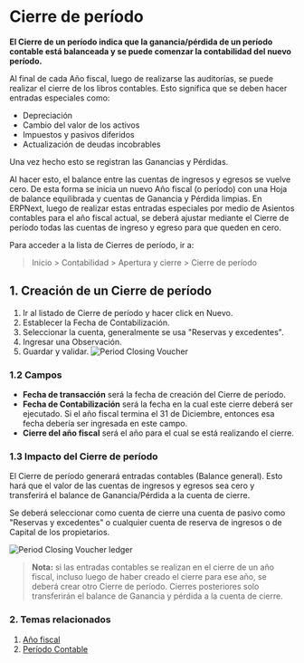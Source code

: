 <!-- add-breadcrumbs -->
# Cierre de período

**El Cierre de un período indica que la ganancia/pérdida de un período contable está balanceada y se puede comenzar la contabilidad del nuevo período.**

Al final de cada Año fiscal, luego de realizarse las auditorías, se puede realizar el cierre de los libros contables. Esto significa que se deben hacer entradas especiales como:

  * Depreciación
  * Cambio del valor de los activos
  * Impuestos y pasivos diferidos
  * Actualización de deudas incobrables

Una vez hecho esto se registran las Ganancias y Pérdidas.

Al hacer esto, el balance entre las cuentas de ingresos y egresos se vuelve cero. De esta forma se inicia un nuevo Año fiscal (o período) con una Hoja de balance equilibrada y cuentas de Ganancia y Pérdida limpias. En ERPNext, luego de realizar estas entradas especiales por medio de Asientos contables para el año fiscal actual, se deberá ajustar mediante el Cierre de período todas las cuentas de ingreso y egreso para que queden en cero.

Para acceder a la lista de Cierres de período, ir a:
> Inicio > Contabilidad > Apertura y cierre > Cierre de período

## 1. Creación de un Cierre de período

1. Ir al listado de Cierre de período y hacer click en Nuevo.
1. Establecer la Fecha de Contabilización.
1. Seleccionar la cuenta, generalmente se usa "Reservas y excedentes".
1. Ingresar una Observación.
1. Guardar y validar.
  ![Period Closing Voucher](/docs/assets/img/accounts/period-closing-voucher.png)

### 1.2 Campos

* **Fecha de transacción** será la fecha de creación del Cierre de período.
* **Fecha de Contabilización** será la fecha en la cual este cierre deberá ser ejecutado. Si el año fiscal termina el 31 de Diciembre, entonces esa fecha debería ser ingresada en este campo.
* **Cierre del año fiscal** será el año para el cual se está realizando el cierre.

### 1.3 Impacto del Cierre de período
El Cierre de período generará entradas contables (Balance general). Esto hará que el valor de las cuentas de ingresos y egresos sea cero y transferirá el balance de Ganancia/Pérdida a la cuenta de cierre.

Se deberá seleccionar como cuenta de cierre una cuenta de pasivo como "Reservas y excedentes" o cualquier cuenta de reserva de ingresos o de Capital de los propietarios.

![Period Closing Voucher ledger](/docs/assets/img/accounts/period-closing-voucher-ledger.png)

> **Nota:** si las entradas contables se realizan en el cierre de un año fiscal, incluso luego de haber creado el cierre para ese año, se deberá crear otro Cierre de período. Cierres posteriores solo transferirán el balance de Ganancia y pérdida a la cuenta de cierre.

### 2. Temas relacionados
1. [Año fiscal](/docs/user/manual/es/accounts/fiscal-year)
1. [Período Contable](/docs/user/manual/es/accounts/accounting-period)
